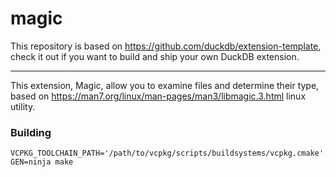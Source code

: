 # magic

This repository is based on https://github.com/duckdb/extension-template, check it out if you want to build and ship your own DuckDB extension.

---

This extension, Magic, allow you to examine files and determine their type, based on https://man7.org/linux/man-pages/man3/libmagic.3.html linux utility.

### Building

```
VCPKG_TOOLCHAIN_PATH='/path/to/vcpkg/scripts/buildsystems/vcpkg.cmake' GEN=ninja make
```
